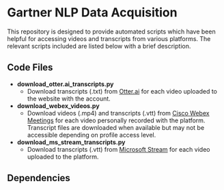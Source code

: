 # Gartner NLP Data Acquisition

This repository is designed to provide automated scripts which have been helpful for accessing videos and transcripts from various platforms. The relevant scripts included are listed below with a brief description.

## Code Files

* **download_otter.ai_transcripts.py**
	* Download transcripts (.txt) from [Otter.ai](https://otter.ai/) for each video uploaded to the website with the account.
* **download_webex_videos.py**
	* Download videos (.mp4) and transcripts (.vtt) from [Cisco Webex Meetings](https://www.webex.com) for each video personally recorded with the platform. Transcript files are downloaded when available but may not be accessible depending on profile access level.
* **download_ms_stream_transcripts.py**
	* Download transcripts (.vtt) from [Microsoft Stream](https://www.microsoft.com/en-us/microsoft-365/microsoft-stream) for each video uploaded to the platform.

## Dependencies
